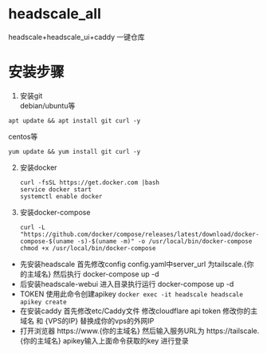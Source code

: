 # headscale_all
headscale+headscale_ui+caddy 一键仓库

# 安装步骤
1. 安装git </br>
   debian/ubuntu等</br>
```
apt update && apt install git curl -y
```
   centos等</br>
```
yum update && yum install git curl -y
```
2. 安装docker </br>
   ```
   curl -fsSL https://get.docker.com |bash
   service docker start
   systemctl enable docker
   ```
3. 安装docker-compose </br>
   ```
   curl -L "https://github.com/docker/compose/releases/latest/download/docker-compose-$(uname -s)-$(uname -m)" -o /usr/local/bin/docker-compose
   chmod +x /usr/local/bin/docker-compose
   ```
- 先安装headscale 首先修改config config.yaml中server_url 为tailscale.{你的主域名} 然后执行 docker-compose up -d
- 后安装headscale-webui 进入目录执行运行 docker-compose up -d
- TOKEN 使用此命令创建apikey `docker exec -it headscale headscale apikey create` 
- 在安装caddy 首先修改etc/Caddy文件 修改cloudflare api token 修改你的主域名 和 {VPS的IP} 替换成你的vps的外网IP
- 打开浏览器 https://www.{你的主域名} 然后输入服务URL为 https://tailscale.{你的主域名} apikey输入上面命令获取的key 进行登录